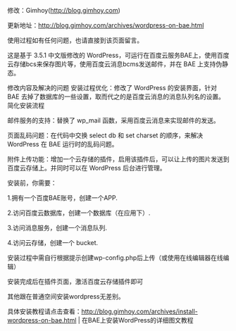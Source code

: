 修改：Gimhoy(http://blog.gimhoy.com)

更新地址：http://blog.gimhoy.com/archives/wordpress-on-bae.html

使用过程如有任何问题，也请直接到该页面留言。



这是基于 3.5.1 中文版修改的 WordPress，可运行在百度云服务BAE上，使用百度云存储bcs来保存图片等，使用百度云消息bcms发送邮件，并在 BAE 上支持伪静态。


修改内容及解决的问题
安装过程优化：修改了 WordPress 的安装界面，针对 BAE 去掉了数据库的一些设置，取而代之的是百度云消息的消息队列名的设置。简化安装流程

邮件服务的支持：替换了 wp_mail 函数，采用百度云消息来实现邮件的发送。

页面乱码问题：在代码中交换 select db 和 set charset 的顺序，来解决 WordPress 在 BAE 运行时的乱码问题。

附件上传功能：增加一个云存储的插件，启用该插件后，可以让上传的图片发送到百度云存储上。并同时可以在 WordPress 后台进行管理。



安装前，你需要：

1.拥有一个百度BAE账号，创建一个APP.

2.访问百度云数据库，创建一个数据库（在应用下）.

3.访问消息服务，创建一个消息队列.

4.访问云存储，创建一个 bucket.


安装过程中需自行根据提示创建wp-config.php后上传（或使用在线编辑器在线编辑）

安装完成后在插件页面，激活百度云存储插件即可

其他跟在普通空间安装wordpress无差别。

具体安装教程请点击查看：http://blog.gimhoy.com/archives/install-wordpress-on-bae.html | 在BAE上安装WordPress的详细图文教程
